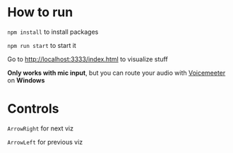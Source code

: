 # How to run

`npm install` to install packages

`npm run start` to start it

Go to [http://localhost:3333/index.html](http://localhost:3333/index.html) to visualize stuff

**Only works with mic input**, but you can route your audio with [Voicemeeter](https://vb-audio.com/Voicemeeter/) on **Windows**

# Controls

`ArrowRight` for next viz

`ArrowLeft` for previous viz

